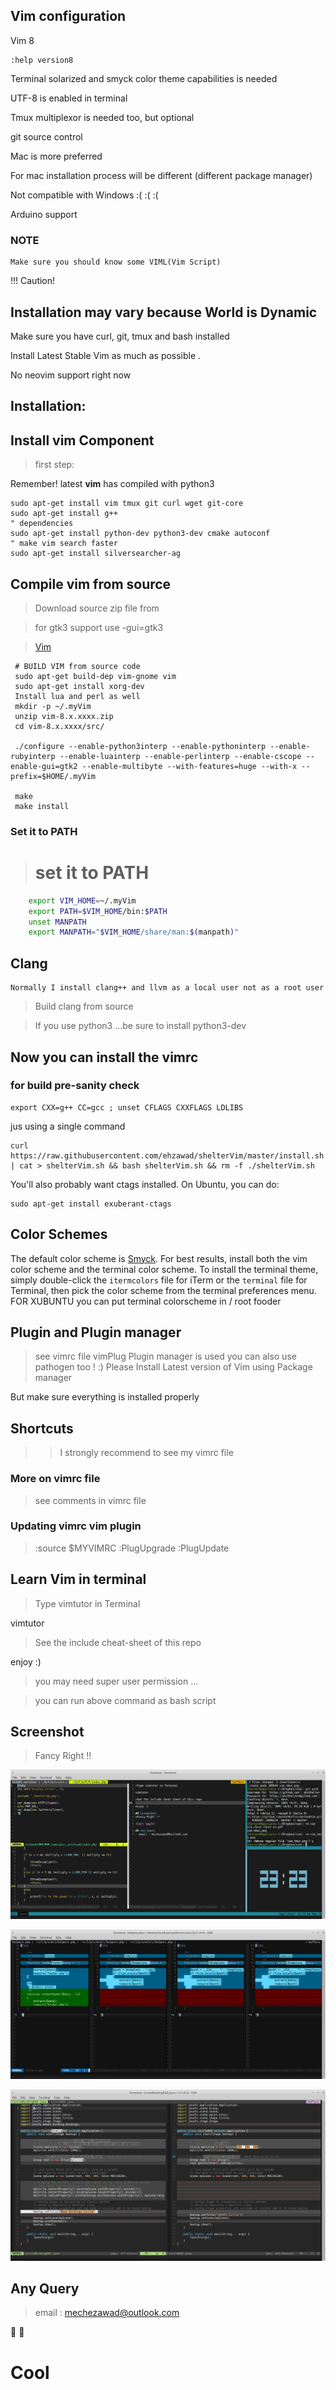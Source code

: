 ## Vim configuration

Vim 8

    :help version8

Terminal solarized and smyck color theme capabilities is needed

UTF-8 is enabled in terminal

Tmux multiplexor is needed too, but optional

git source control

Mac is more preferred

For mac installation process will be different (different package manager)

Not compatible with Windows :( :( :(

Arduino support

### NOTE

    Make sure you should know some VIML(Vim Script)

!!! Caution!
## Installation may vary because World is Dynamic
  Make sure you have curl, git, tmux and bash installed

  Install Latest Stable Vim as much as possible .

  No neovim support right now

## Installation:

## Install vim Component
> first step:

Remember! latest **vim** has compiled with python3

    sudo apt-get install vim tmux git curl wget git-core
    sudo apt-get install g++
    " dependencies
    sudo apt-get install python-dev python3-dev cmake autoconf
    " make vim search faster
    sudo apt-get install silversearcher-ag


## Compile vim from source
> Download source zip file from

> for gtk3 support use -gui=gtk3

> [Vim](https://github.com/vim/vim/releases)

     # BUILD VIM from source code
     sudo apt-get build-dep vim-gnome vim
     sudo apt-get install xorg-dev
     Install lua and perl as well
     mkdir -p ~/.myVim
     unzip vim-8.x.xxxx.zip
     cd vim-8.x.xxxx/src/

     ./configure --enable-python3interp --enable-pythoninterp --enable-rubyinterp --enable-luainterp --enable-perlinterp --enable-cscope --enable-gui=gtk2 --enable-multibyte --with-features=huge --with-x --prefix=$HOME/.myVim

     make
     make install

### Set it to PATH
>
>    # set it to PATH
```bash
    export VIM_HOME=~/.myVim
    export PATH=$VIM_HOME/bin:$PATH
    unset MANPATH
    export MANPATH="$VIM_HOME/share/man:$(manpath)"
```

## Clang

    Normally I install clang++ and llvm as a local user not as a root user

> Build clang from source

> If you use python3 ...be sure to install python3-dev


## Now you can install the vimrc
### for build pre-sanity check

    export CXX=g++ CC=gcc ; unset CFLAGS CXXFLAGS LDLIBS

jus using a single command

    curl https://raw.githubusercontent.com/ehzawad/shelterVim/master/install.sh | cat > shelterVim.sh && bash shelterVim.sh && rm -f ./shelterVim.sh

You'll also probably want ctags installed. On Ubuntu, you can do:

    sudo apt-get install exuberant-ctags

## Color Schemes

The default color scheme is [Smyck](https://github.com/hukl/Smyck-Color-Scheme/). For best results, install both the vim color scheme and the terminal color scheme. To install the terminal theme, simply double-click the `itermcolors` file for iTerm or the `terminal` file for Terminal, then pick the color scheme from the terminal preferences menu. FOR XUBUNTU you can put terminal colorscheme in / root fooder

## Plugin and Plugin manager
> see vimrc file
> vimPlug Plugin manager is used
> you can also use pathogen too ! :)
> Please Install Latest version of Vim using Package manager

But make sure everything is installed properly


## Shortcuts

>> I strongly recommend to see my vimrc file

### More on vimrc file
> see comments in vimrc file

### Updating vimrc vim plugin
> :source $MYVIMRC
> :PlugUpgrade
> :PlugUpdate

## Learn Vim in terminal
>Type vimtutor in Terminal

vimtutor

>See the include cheat-sheet of this repo

enjoy :)

>  you may need super user permission ...

> you can run above command as bash script

## Screenshot
>Fancy Right !!

![Vim tmux](https://raw.githubusercontent.com/ehzawad/shelterVim/master/vim_Awesome.png)


![Vim Diff](https://raw.githubusercontent.com/ehzawad/shelterVim/master/mvcCS50.png)

![JavaFxbeanbindings](https://raw.githubusercontent.com/ehzawad/shelterVim/master/javaFXBinding.png)


## Any Query
> email : mechezawad@outlook.com

:boy: :running:
# Cool

